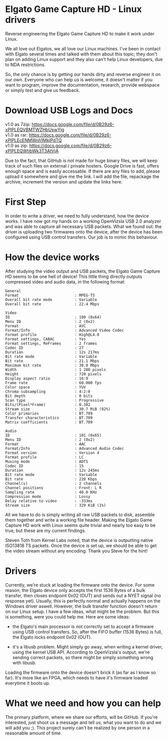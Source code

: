 Elgato Game Capture HD - Linux drivers
======================================

Reverse engineering the Elgato Game Capture HD to make it work under Linux.

We all love out Elgatos, we all love our Linux machines. I've been in contact
with Elgato several times and talked with them about this topic; they don't plan
on adding Linux support and they also can't help Linux developers, due to NDA
restrictions.

So, the only chance is by getting our hands dirty and reverse engineer it on our
own. Everyone who can help us is welcome, it doesn't matter if you want to
program, improve the documentation, research, provide webspace or simply test
and give us feedback.


Download USB Logs and Docs
==========================

v1.0 as 7zip:   https://docs.google.com/file/d/0B29z6-xPIPLEQVBMTWZHbUswYjg  
v1.0 as rar:    https://docs.google.com/file/d/0B29z6-xPIPLEcENMWnh1MklPdTQ  
v1.0 as zip:    https://docs.google.com/file/d/0B29z6-xPIPLEQWtibWk3T3AtVjA

Due to the fact, that GitHub is not made for huge binary files, we will keep
track of such files on external / private hosters. Google Drive is fast, offers
enough space and is easily accessable. If there are any files to add, please
upload it somewhere and give me the link. I will add the file, repackage the
archive, increment the version and update the links here.


First Step
==========

In order to write a driver, we need to fully understand, how the device works.
I have now got my hands on a working OpenVizsla USB 2.0 analyzer and was able to
capture all necessary USB packets. What we found out: the driver is uploading
two firmwares onto the device, after the device has been configured using USB
control transfers. Our job is to mimic this behaviour.


How the device works
============================

After studying the video output and USB packets, the Elgato Game Capture HD
seems to be one hell of device! This little thing directly outputs compressed
video and audio data, in the following format:

    General
    Format                         : MPEG-TS
    Overall bit rate mode          : Variable
    Overall bit rate               : 22.4 Mbps
    
    Video
    ID                             : 100 (0x64)
    Menu ID                        : 2 (0x2)
    Format                         : AVC
    Format/Info                    : Advanced Video Codec
    Format profile                 : High@L4.0
    Format settings, CABAC         : Yes
    Format settings, ReFrames      : 2 frames
    Codec ID                       : 27
    Duration                       : 12s 217ms
    Bit rate mode                  : Variable
    Bit rate                       : 21.1 Mbps
    Maximum bit rate               : 30.0 Mbps
    Width                          : 1 280 pixels
    Height                         : 720 pixels
    Display aspect ratio           : 16:9
    Frame rate                     : 60.000 fps
    Color space                    : YUV
    Chroma subsampling             : 4:2:0
    Bit depth                      : 8 bits
    Scan type                      : Progressive
    Bits/(Pixel*Frame)             : 0.382
    Stream size                    : 30.7 MiB (92%)
    Color primaries                : BT.709
    Transfer characteristics       : BT.709
    Matrix coefficients            : BT.709
    
    Audio
    ID                             : 101 (0x65)
    Menu ID                        : 2 (0x2)
    Format                         : AAC
    Format/Info                    : Advanced Audio Codec
    Format version                 : Version 4
    Format profile                 : LC
    Muxing mode                    : ADTS
    Codec ID                       : 15
    Duration                       : 12s 245ms
    Bit rate mode                  : Variable
    Bit rate                       : 220 Kbps
    Channel(s)                     : 2 channels
    Channel positions              : Front: L R
    Sampling rate                  : 48.0 KHz
    Compression mode               : Lossy
    Delay relative to video        : -333ms
    Stream size                    : 329 KiB (1%)

All we have to do is simply writing all raw USB packets to disk, assemble them
together and write a working file header. Making the Elgato Game Capture HD work
with Linux seems quite trivial and nearly too easy to be true, but these are my
current findings.

Steven Toth from Kernel Labs noted, that the device is outputting native
ISO13818 TS packets. Once the device is set up, we should be able to get the
video stream without any encoding. Thank you Steve for the hint!


Drivers
=======

Currently, we're stuck at loading the firmware onto the device. For some reason,
the Elgato device only accepts the first 1536 Bytes of a bulk transfer, then
closes endpoint 0x02 (OUT) and sends out a NYET signal (no response yet).
Usually, this is perfectly normal and actually happens on the Windows driver
aswell. However, the bulk transfer function doesn't return on our Linux setup. I
have a few ideas, what might be the problem. But this is something, were you
could help me. Here are some ideas:

- the Elgato's main processor is not correctly set to accept a firmware using
USB control transfers. So, after the FIFO buffer (1536 Bytes) is full, the
Elgato locks endpoint 0x02 (OUT).

- it's a libusb problem. Might simply go away, when writing a kernel driver,
using the kernel USB API. According to OpenVizsla's output, we're sending
correct packets, so there might be simply something wrong with libusb.

Loading the firmware onto the device doesn't brick it (as far as I know so far).
It's more like an FPGA, which needs to have it's firmware loaded everytime it
boots up.


What we need and how you can help
=================================

The primary platform, where we share our efforts, will be GitHub. If you're
interested, just shoot us a message and tell us, what you want to do and we will
add you ;). This project surely can't be realized by one person in a reasonable
amount of time.
